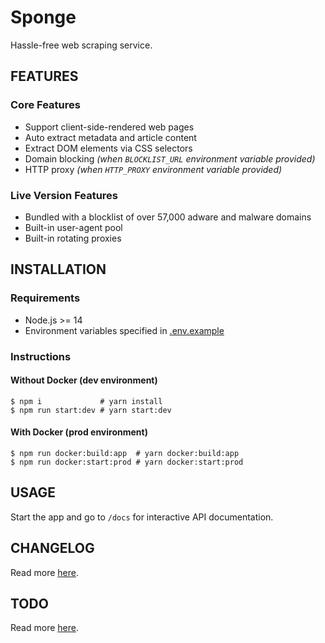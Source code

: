 # Sponge

Hassle-free web scraping service.

## FEATURES

### Core Features

-   Support client-side-rendered web pages
-   Auto extract metadata and article content
-   Extract DOM elements via CSS selectors
-   Domain blocking _(when `BLOCKLIST_URL` environment variable provided)_
-   HTTP proxy _(when `HTTP_PROXY` environment variable provided)_

### Live Version Features

-   Bundled with a blocklist of over 57,000 adware and malware domains
-   Built-in user-agent pool
-   Built-in rotating proxies

## INSTALLATION

### Requirements

-   Node.js >= 14
-   Environment variables specified in [.env.example](https://github.com/night-watch-project/sponge/blob/master/.env.example)

### Instructions

#### Without Docker (dev environment)

```shell
$ npm i             # yarn install
$ npm run start:dev # yarn start:dev
```

#### With Docker (prod environment)

```shell
$ npm run docker:build:app  # yarn docker:build:app
$ npm run docker:start:prod # yarn docker:start:prod
```

## USAGE

Start the app and go to `/docs` for interactive API documentation.

## CHANGELOG

Read more [here](https://github.com/night-watch-project/sponge/blob/master/CHANGELOG.md).

## TODO

Read more [here](https://github.com/night-watch-project/sponge/blob/master/TODO.md).

